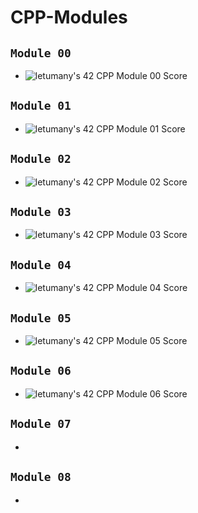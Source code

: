 # CPP-Modules

##  `Module 00` 
  - ![letumany's 42 CPP Module 00 Score](https://badge42.vercel.app/api/v2/cl1l8hert000609l6rjl6rx6o/project/2577455)
## `Module 01`
  - ![letumany's 42 CPP Module 01 Score](https://badge42.vercel.app/api/v2/cl1l8hert000609l6rjl6rx6o/project/2578343)
## `Module 02` 
  - ![letumany's 42 CPP Module 02 Score](https://badge42.vercel.app/api/v2/cl1l8hert000609l6rjl6rx6o/project/2584334)
## `Module 03`
  - ![letumany's 42 CPP Module 03 Score](https://badge42.vercel.app/api/v2/cl1l8hert000609l6rjl6rx6o/project/2585323)
## `Module 04`
  - ![letumany's 42 CPP Module 04 Score](https://badge42.vercel.app/api/v2/cl1l8hert000609l6rjl6rx6o/project/2586573)
## `Module 05`
  - ![letumany's 42 CPP Module 05 Score](https://badge42.vercel.app/api/v2/cl1l8hert000609l6rjl6rx6o/project/2589692)
## `Module 06`
  - ![letumany's 42 CPP Module 06 Score](https://badge42.vercel.app/api/v2/cl1l8hert000609l6rjl6rx6o/project/2597350)
## `Module 07`
  - 
## `Module 08`
  - 
